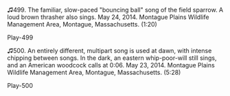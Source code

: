 ♫499. The familiar, slow-paced "bouncing ball" song of the field
sparrow. A loud brown thrasher also sings. May 24, 2014. Montague Plains
Wildlife Management Area, Montague, Massachusetts. (1:20)

Play-499

♫500. An entirely different, multipart song is used at dawn, with
intense chipping between songs. In the dark, an eastern whip-poor-will
still sings, and an American woodcock calls at 0:06. May 23, 2014.
Montague Plains Wildlife Management Area, Montague, Massachusetts.
(5:28)

Play-500

